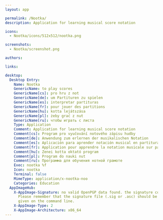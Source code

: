 ```yaml
---
layout: app

permalink: /Nootka/
description: Application for learning musical score notation 

icons:
  - Nootka/icons/512x512/nootka.png

screenshots:
  - Nootka/screenshot.png

authors:

links:

desktop:
  Desktop Entry:
    Name: Nootka
    GenericName: to play scores
    GenericName[cs]: pro hru z not
    GenericName[de]: um Partituren zu spielen
    GenericName[es]: interpretar partituras
    GenericName[fr]: pour jouer des partitions
    GenericName[hu]: kotta lejátszása
    GenericName[pl]: żeby grać z nut
    GenericName[ru]: чтобы играть с листа
    Type: Application
    Comment: Application for learning musical score notation
    Comment[cs]: Program pro vyučování notového zápisu hudby
    Comment[de]: Anwendung zum erlernen der musikalischen Notation
    Comment[es]: Aplicación para aprender notación musical en partitura
    Comment[fr]: Application pour apprendre la notation musicale sur partitions
    Comment[hu]: Zenei kotta oktató program
    Comment[pl]: Program do nauki nut
    Comment[ru]: Программа для обучения нотной грамоте
    Exec: nootka %f
    Icon: nootka
    Terminal: false
    MimeType: application/x-nootka-noo
    Categories: Education
  AppImageHub:
    X-AppImage-Signature: no valid OpenPGP data found. the signature could not be verified.
      Please remember that the signature file (.sig or .asc) should be the first file
      given on the command line.
    X-AppImage-Type: 2
    X-AppImage-Architecture: x86_64
---
```

